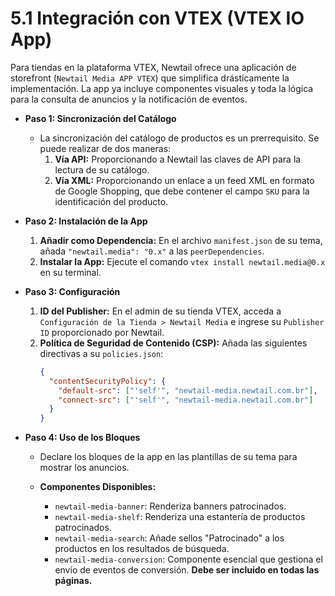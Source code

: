# 5.1 Integración con VTEX (VTEX IO App)
Para tiendas en la plataforma VTEX, Newtail ofrece una aplicación de storefront (`Newtail Media APP VTEX`) que simplifica drásticamente la implementación. La app ya incluye componentes visuales y toda la lógica para la consulta de anuncios y la notificación de eventos.

*   **Paso 1: Sincronización del Catálogo**
    *   La sincronización del catálogo de productos es un prerrequisito. Se puede realizar de dos maneras:
        1.  **Vía API:** Proporcionando a Newtail las claves de API para la lectura de su catálogo.
        2.  **Vía XML:** Proporcionando un enlace a un feed XML en formato de Google Shopping, que debe contener el campo `SKU` para la identificación del producto.

*   **Paso 2: Instalación de la App**
    1.  **Añadir como Dependencia:** En el archivo `manifest.json` de su tema, añada `"newtail.media": "0.x"` a las `peerDependencies`.
    2.  **Instalar la App:** Ejecute el comando `vtex install newtail.media@0.x` en su terminal.

*   **Paso 3: Configuración**
    1.  **ID del Publisher:** En el admin de su tienda VTEX, acceda a `Configuración de la Tienda > Newtail Media` e ingrese su `Publisher ID` proporcionado por Newtail.
    2.  **Política de Seguridad de Contenido (CSP):** Añada las siguientes directivas a su `policies.json`:
        ```json
        {
          "contentSecurityPolicy": {
            "default-src": ["'self'", "newtail-media.newtail.com.br"],
            "connect-src": ["'self'", "newtail-media.newtail.com.br"]
          }
        }
        ```

*   **Paso 4: Uso de los Bloques**
    *   Declare los bloques de la app en las plantillas de su tema para mostrar los anuncios.

    *   **Componentes Disponibles:**
        *   `newtail-media-banner`: Renderiza banners patrocinados.
        *   `newtail-media-shelf`: Renderiza una estantería de productos patrocinados.
        *   `newtail-media-search`: Añade sellos "Patrocinado" a los productos en los resultados de búsqueda.
        *   `newtail-media-conversion`: Componente esencial que gestiona el envío de eventos de conversión. **Debe ser incluido en todas las páginas.**